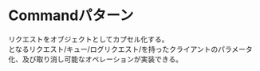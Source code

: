 # Commandパターン
リクエストをオブジェクトとしてカプセル化する。<br>
となるリクエスト/キュー/ログリクエスト/を持ったクライアントのパラメータ化、及び取り消し可能なオペレーションが実装できる。<br>


